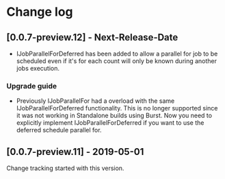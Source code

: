 # Change log

## [0.0.7-preview.12] - Next-Release-Date

* IJobParallelForDeferred has been added to allow a parallel for job to be scheduled even if it's for each count will only be known during another jobs execution. 

### Upgrade guide
* Previously IJobParallelFor had a overload with the same IJobParallelForDeferred functionality. This is no longer supported since it was not working in Standalone builds using Burst. Now you need to explicitly implement IJobParallelForDeferred if you want to use the deferred schedule parallel for.

## [0.0.7-preview.11] - 2019-05-01

Change tracking started with this version.

<!-- Template for version sections
## [0.0.0-preview.0]

### New Features


### Upgrade guide


### Changes


### Fixes
-->
